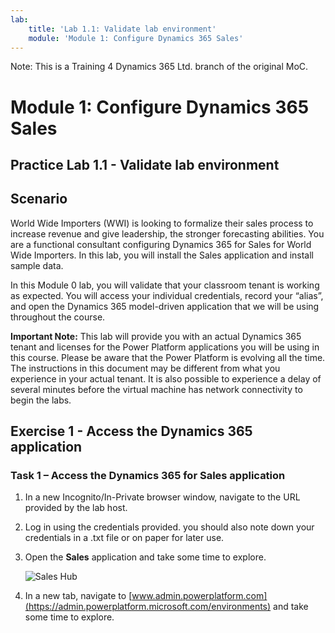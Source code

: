 ```yaml
---
lab:
    title: 'Lab 1.1: Validate lab environment'
    module: 'Module 1: Configure Dynamics 365 Sales'
---
```


Note: This is a Training 4 Dynamics 365 Ltd. branch of the original MoC.

Module 1: Configure Dynamics 365 Sales
========================

## Practice Lab 1.1 - Validate lab environment 

Scenario
--------

World Wide Importers (WWI) is looking to formalize their sales process to
increase revenue and give leadership, the stronger forecasting abilities. You are
a functional consultant configuring Dynamics 365 for Sales for World Wide
Importers. In this lab, you will install the Sales application and install
sample data.

In this Module 0 lab, you will validate that your classroom tenant is working as expected. You will access your individual credentials, record your “alias”, and open the Dynamics 365 model-driven application that we will be using throughout the course. 

**Important Note:** This lab will provide you with an actual Dynamics 365 tenant
and licenses for the Power Platform applications you will be using in this
course. Please be aware that the Power Platform is evolving all the time. The
instructions in this document may be different from what you experience in your
actual tenant. It is also possible to experience a delay of several
minutes before the virtual machine has network connectivity to begin the labs.

Exercise 1 - Access the Dynamics 365 application
---------------------------------------------------
<!-- Removed

### Task 1 – Log into the Power Platform admin center

1. Access <https://admin.Powerplatform.microsoft.com> and log in with your user credentials.

1. Record your user credential up to the **@** symbol on a scratch piece of paper or in Notepad. This will be your lab alias that you will use to differentiate the data you create within the shared Dynamics 365 organization.

**Important:** Please be aware that this tenant and the Dynamics 365 organization will be shared with the other students in your classroom, like employees would share a tenant when using the Dynamics 365 instance belonging to their organization. Do not use any PII (personally identifiable information) when creating records. It is also good practice to use your username prefix (ex., **mollyc**) in front of all records, data, apps, flows, etc. you create.

1. Feel free to explore the Power Platform admin center but **do not make any changes.**
-->

### Task 1 – Access the Dynamics 365 for Sales application

1. In a new Incognito/In-Private browser window, navigate to the URL provided by the lab host.

1. Log in using the credentials provided. you should also note down your credentials in a .txt file or on paper for later use.

1. Open the **Sales** application and take some time to explore.

    ![Sales Hub]()

1. In a new tab, navigate to [www.admin.powerplatform.com](https://admin.powerplatform.microsoft.com/environments) and take some time to explore.
